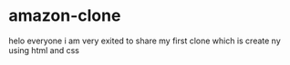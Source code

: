 # amazon-clone
helo everyone i am very exited to share my first clone which is create ny using html and css 
